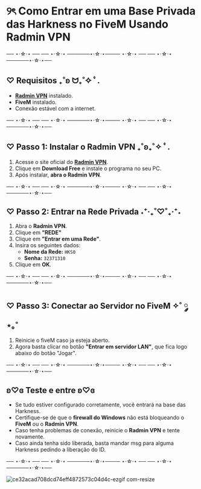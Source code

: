 #  ୨ৎ Como Entrar em uma Base Privada das Harkness no FiveM Usando Radmin VPN

── ⋆⋅☆⋅⋆ ── ── ⋆⋅☆⋅⋆ ──────⋆⋅☆⋅⋆──── ⋆⋅☆⋅⋆ ── ── ⋆⋅☆⋅⋆ ──────⋆⋅☆⋅⋆──

##  ♡ Requisitos ₊˚ʚ ᗢ₊˚✧ ﾟ.
- **[Radmin VPN](https://www.radmin-vpn.com/)** instalado.
- **FiveM** instalado.
- Conexão estável com a internet.

── ⋆⋅☆⋅⋆ ── ── ⋆⋅☆⋅⋆ ──────⋆⋅☆⋅⋆──── ⋆⋅☆⋅⋆ ── ── ⋆⋅☆⋅⋆ ──────⋆⋅☆⋅⋆──

##  ♡  Passo 1: Instalar o Radmin VPN ₊˚ʚ₊˚✧ ﾟ.
1. Acesse o site oficial do **[Radmin VPN](https://www.radmin-vpn.com/)**.
2. Clique em **Download Free** e instale o programa no seu PC.
3. Após instalar, **abra o Radmin VPN**.

── ⋆⋅☆⋅⋆ ── ── ⋆⋅☆⋅⋆ ──────⋆⋅☆⋅⋆──── ⋆⋅☆⋅⋆ ── ── ⋆⋅☆⋅⋆ ──────⋆⋅☆⋅⋆──

## ♡ Passo 2: Entrar na Rede Privada ˖⁺‧₊˚♡˚₊‧⁺˖
1. Abra o **Radmin VPN**.
2. Clique em **"REDE"**
3. Clique em **"Entrar em uma Rede"**.
4. Insira os seguintes dados:
   - **Nome da Rede:** `HKS0`
   - **Senha:** `32371310`
5. Clique em **OK**.

── ⋆⋅☆⋅⋆ ── ── ⋆⋅☆⋅⋆ ──────⋆⋅☆⋅⋆──── ⋆⋅☆⋅⋆ ── ── ⋆⋅☆⋅⋆ ──────⋆⋅☆⋅⋆──

## ♡ Passo 3: Conectar ao Servidor no FiveM ✧˚ ༘ ⋆｡˚
1. Reinicie o fiveM caso ja esteja aberto.
2. Agora basta clicar no botão **"Entrar em servidor LAN"**, que fica logo abaixo do botão "Jogar".

── ⋆⋅☆⋅⋆ ── ── ⋆⋅☆⋅⋆ ──────⋆⋅☆⋅⋆──── ⋆⋅☆⋅⋆ ── ── ⋆⋅☆⋅⋆ ──────⋆⋅☆⋅⋆──

## ʚ♡ɞ Teste e entre ʚ♡ɞ
- Se tudo estiver configurado corretamente, você entrará na base das Harkness.
- Certifique-se de que o **firewall do Windows** não está bloqueando o **FiveM** ou o **Radmin VPN**.
- Caso tenha problemas de conexão, reinicie o **Radmin VPN** e tente novamente.
- Caso ainda tenha sido liberada, basta mandar msg para alguma Harkness pedindo a liberação do ID.

── ⋆⋅☆⋅⋆ ── ── ⋆⋅☆⋅⋆ ──────⋆⋅☆⋅⋆──── ⋆⋅☆⋅⋆ ── ── ⋆⋅☆⋅⋆ ──────⋆⋅☆⋅⋆──

![ce32acad708dcd74eff4872573c04d4c-ezgif com-resize](https://github.com/user-attachments/assets/b239d1a1-2060-4a49-acfe-dbc2c5b5ba5a)
